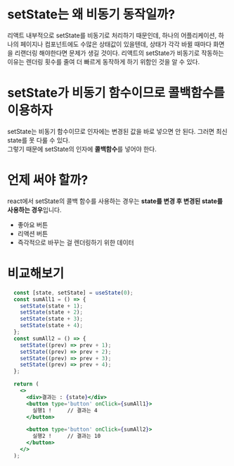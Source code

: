 # setState는 왜 비동기 동작일까?
리액트 내부적으로 setState를 비동기로 처리하기 때문인데, 하나의 어플리케이션, 하나의 페이지나 컴포넌트에도 수많은 상태값이 있을텐데, 상태가 각각 바뀔 때마다 화면을 리랜더링 해야한다면 문제가 생길 것이다.
리액트의 setState가 비동기로 작동하는 이유는 렌더링 횟수를 줄여 더 빠르게 동작하게 하기 위함인 것을 알 수 있다.

# setState가 비동기 함수이므로 콜백함수를 이용하자
setState는 비동기 함수이므로 인자에는 변경된 값을 바로 넣으면 안 된다. 그러면 최신 state를 못 다룰 수 있다. <br />
그렇기 때문에 setState의 인자에 **콜백함수**를 넣어야 한다. 


# 언제 써야 할까?
react에서 setState의 콜백 함수를 사용하는 경우는 **state를 변경 후 변경된 state를 사용하는 경우**입니다.

- 좋아요 버튼
- 리액션 버튼
- 즉각적으로 바꾸는 걸 렌더링하기 위한 데이터

# 비교해보기
```jsx
  const [state, setState] = useState(0);
  const sumAll1 = () => {
    setState(state + 1);
    setState(state + 2);
    setState(state + 3);
    setState(state + 4);
  };
  const sumAll2 = () => {
    setState((prev) => prev + 1);
    setState((prev) => prev + 2);
    setState((prev) => prev + 3);
    setState((prev) => prev + 4);
  };

  return (
    <>
      <div>결과는 : {state}</div>
      <button type='button' onClick={sumAll1}>  
        실행1 !     // 결과는 4
      </button>

      <button type='button' onClick={sumAll2}>
        실행2 !     // 결과는 10
      </button>
    </>
  );
```
